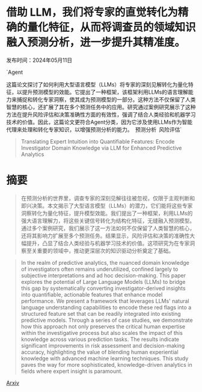 # 借助 LLM，我们将专家的直觉转化为精确的量化特征，从而将调查员的领域知识融入预测分析，进一步提升其精准度。

发布时间：2024年05月11日

`Agent

这篇论文探讨了如何利用大型语言模型（LLMs）将专家的深刻见解转化为量化特征，以提升预测模型的效能。它提出了一种框架，该框架利用LLMs的语言理解能力来捕捉和转化专家洞察，使其成为预测模型的一部分。这种方法不仅保留了人类智慧的核心，还扩展了其在多个预测任务中的应用。研究通过案例研究展示了这种方法在提升风险评估和决策准确性方面的有效性，强调了结合人类经验和机器学习技术的价值。因此，这篇论文更符合Agent分类，因为它涉及使用LLMs作为智能代理来处理和转化专家知识，以增强预测分析的能力。` `预测分析` `风险评估`

> Translating Expert Intuition into Quantifiable Features: Encode Investigator Domain Knowledge via LLM for Enhanced Predictive Analytics

# 摘要

> 在预测分析的世界里，调查专家的深刻见解往往被忽视，仅限于主观判断和即兴决策。本文揭示了大型语言模型（LLMs）的潜力，它们能将这些专家洞察转化为量化特征，提升模型效能。我们提出了一种框架，利用LLMs的强大语言理解力，将这些关键信号转化为结构化特征，无缝融入预测模型。通过多个案例研究，我们展示了这一方法如何不仅保留了人类智慧的核心，还将其影响力扩展至多个预测任务。结果显示，风险评估和决策的准确性大幅提升，凸显了结合人类经验与机器学习技术的价值。这项研究为在专家洞察至关重要的领域中，推动更深层次的知识驱动分析奠定了基础。

> In the realm of predictive analytics, the nuanced domain knowledge of investigators often remains underutilized, confined largely to subjective interpretations and ad hoc decision-making. This paper explores the potential of Large Language Models (LLMs) to bridge this gap by systematically converting investigator-derived insights into quantifiable, actionable features that enhance model performance. We present a framework that leverages LLMs' natural language understanding capabilities to encode these red flags into a structured feature set that can be readily integrated into existing predictive models. Through a series of case studies, we demonstrate how this approach not only preserves the critical human expertise within the investigative process but also scales the impact of this knowledge across various prediction tasks. The results indicate significant improvements in risk assessment and decision-making accuracy, highlighting the value of blending human experiential knowledge with advanced machine learning techniques. This study paves the way for more sophisticated, knowledge-driven analytics in fields where expert insight is paramount.

[Arxiv](https://arxiv.org/abs/2405.08017)